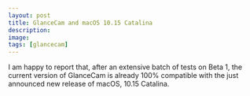 ```yaml
---
layout: post
title: GlanceCam and macOS 10.15 Catalina
description:
image:
tags: [glancecam]
---
```

I am happy to report that, after an extensive batch of tests on Beta 1, the current version of GlanceCam is already 100% compatible with the just announced new release of macOS, 10.15 Catalina.